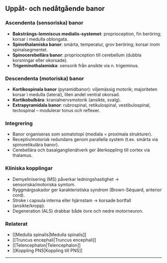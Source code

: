 ##  Uppåt- och nedåtgående banor

### Ascendenta (sensoriska) banor
- **Baksträngs-lemniscus medialis-systemet**: proprioception, fin beröring; korsar i medulla oblongata.  
- **Spinothalamiska banor**: smärta, temperatur, grov beröring; korsar inom spinalsegmentet.  
- **Spinocerebellära banor**: proprioception till cerebellum (dubbla korsningar eller okorsade).  
- **Trigeminothalamiska**: sensorik från ansikte via n. trigeminus.

### Descendenta (motoriska) banor
- **Kortikospinala banor** (pyramidbanor): viljemässig motorik; majoriteten korsar i medulla (lateral), liten andel ventral okorsad.  
- **Kortikobulbära**: kranialnervsmotorik (ansikte, svalg).  
- **Extrapyramidala banor**: rubrospinal, retikulospinal, vestibulospinal, tectospinal – modulerar tonus och reflexer.

### Integrering
- Banor organiseras som somatotopi (mediala = proximala strukturer).  
- Receptiv/motorisk redundans genom parallella system (t.ex. smärta via spinoretikulära banor).  
- Cerebellära och basalganglienätverk ger återkoppling till cortex via thalamus.

### Kliniska kopplingar
- Demyelinisering (MS) påverkar ledningshastighet → sensoriska/motoriska symtom.  
- Ryggmärgsskador ger karakteristiska syndrom (Brown-Séquard, anterior cord).  
- Stroke i capsula interna eller hjärnstam → korsade bortfall (ansikte/kropp).  
- Degeneration (ALS) drabbar både övre och nedre motorneuron.

### Relaterat
- [[Medulla spinalis|Medulla spinalis]]  
- [[Truncus encephali|Truncus encephali]]  
- [[Telencephalon|Telencephalon]]  
- [[Koppling PNS|Koppling till PNS]]  

---
